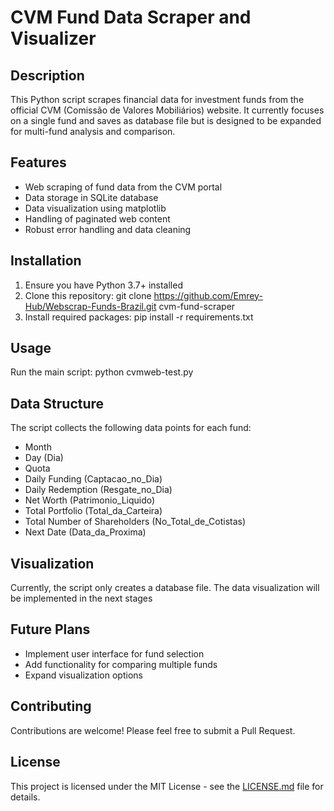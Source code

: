 # CVM Fund Data Scraper and Visualizer

## Description
This Python script scrapes financial data for investment funds from the official CVM (Comissão de Valores Mobiliários) website. It currently focuses on a single fund and saves as database file but is designed to be expanded for multi-fund analysis and comparison. 

## Features
- Web scraping of fund data from the CVM portal
- Data storage in SQLite database
- Data visualization using matplotlib
- Handling of paginated web content
- Robust error handling and data cleaning

## Installation
1. Ensure you have Python 3.7+ installed
2. Clone this repository:
git clone https://github.com/Emrey-Hub/Webscrap-Funds-Brazil.git
cvm-fund-scraper
3. Install required packages:
pip install -r requirements.txt

## Usage
Run the main script:
python cvmweb-test.py

## Data Structure
The script collects the following data points for each fund:
- Month
- Day (Dia)
- Quota
- Daily Funding (Captacao_no_Dia)
- Daily Redemption (Resgate_no_Dia)
- Net Worth (Patrimonio_Liquido)
- Total Portfolio (Total_da_Carteira)
- Total Number of Shareholders (No_Total_de_Cotistas)
- Next Date (Data_da_Proxima)

## Visualization
Currently, the script only creates a database file. The data visualization will be implemented in the next stages

## Future Plans
- Implement user interface for fund selection
- Add functionality for comparing multiple funds
- Expand visualization options

## Contributing
Contributions are welcome! Please feel free to submit a Pull Request.

## License
This project is licensed under the MIT License - see the [LICENSE.md](LICENSE.md) file for details.
